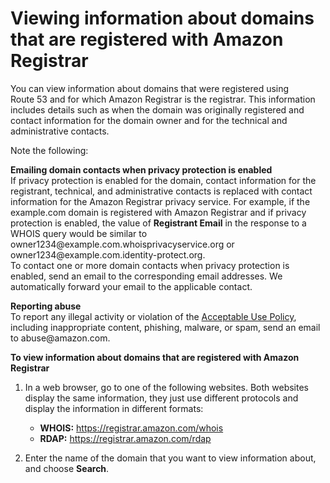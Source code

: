 # Viewing information about domains that are registered with Amazon Registrar<a name="domain-whois-rdap"></a>

You can view information about domains that were registered using Route 53 and for which Amazon Registrar is the registrar\. This information includes details such as when the domain was originally registered and contact information for the domain owner and for the technical and administrative contacts\.

Note the following:

**Emailing domain contacts when privacy protection is enabled**  
If privacy protection is enabled for the domain, contact information for the registrant, technical, and administrative contacts is replaced with contact information for the Amazon Registrar privacy service\. For example, if the example\.com domain is registered with Amazon Registrar and if privacy protection is enabled, the value of **Registrant Email** in the response to a WHOIS query would be similar to owner1234@example\.com\.whoisprivacyservice\.org or owner1234@example\.com\.identity\-protect\.org\.  
To contact one or more domain contacts when privacy protection is enabled, send an email to the corresponding email addresses\. We automatically forward your email to the applicable contact\. 

**Reporting abuse**  
To report any illegal activity or violation of the [Acceptable Use Policy](http://aws.amazon.com/route53/amazon-registrar-policies/#acceptable-use-policy), including inappropriate content, phishing, malware, or spam, send an email to abuse@amazon\.com\.<a name="domain-whois-rdap-procedure"></a>

**To view information about domains that are registered with Amazon Registrar**

1. In a web browser, go to one of the following websites\. Both websites display the same information, they just use different protocols and display the information in different formats:
   + **WHOIS:** [https://registrar\.amazon\.com/whois](https://registrar.amazon.com/whois)
   + **RDAP:** [https://registrar\.amazon\.com/rdap](https://registrar.amazon.com/rdap)

1. Enter the name of the domain that you want to view information about, and choose **Search**\.